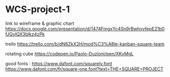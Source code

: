 # WCS-project-1

link to wireframe & graphic chart
https://docs.google.com/presentation/d/1474FmgxYc4Sn9rBwhvvfepE21b0fJQylQX3blkz4zPk

trello
https://trello.com/b/dN6ZkX2H/mod%C3%A8le-kanban-square-team

rotating cube
https://codepen.io/Paolo-Duzioni/pen/XKvMgL

good fonts :
https://www.dafont.com/squarely.font
https://www.dafont.com/fr/square-one.font?text=THE+SQUARE+PROJECT